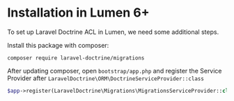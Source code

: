 # Installation in Lumen 6+

To set up Laravel Doctrine ACL in Lumen, we need some additional steps.

Install this package with composer:

```
composer require laravel-doctrine/migrations
```

After updating composer, open `bootstrap/app.php` and register the Service Provider after `LaravelDoctrine\ORM\DoctrineServiceProvider::class`

```php
$app->register(LaravelDoctrine\Migrations\MigrationsServiceProvider::class);
```
